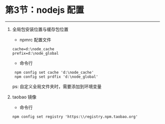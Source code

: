 # 第3节：nodejs 配置
---

1. 全局包安装位置与缓存包位置
   * npmrc 配置文件
   ```
   cache=d:\node_cache
   prefix=d:\node_global
   ```
   * 命令行
   ```
    npm config set cache 'd:\node_cache'
    npm config set prdfix 'd:\node_global'
   ```
   ps: 自定义全局文件夹时，需要添加到环境变量

2. taobao 镜像
   * 命令行
    ```
    npm config set registry 'https:\\registry.npm.taobao.org'
    ```